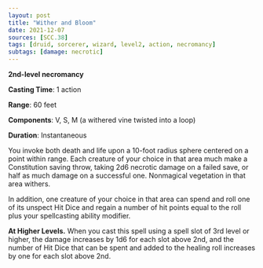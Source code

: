 ```yaml
---
layout: post
title: "Wither and Bloom"
date: 2021-12-07
sources: [SCC.38]
tags: [druid, sorcerer, wizard, level2, action, necromancy]
subtags: [damage: necrotic]
---
```


**2nd-level necromancy**

**Casting Time**: 1 action

**Range**: 60 feet

**Components**: V, S, M (a withered vine twisted into a loop)

**Duration**: Instantaneous

You invoke both death and life upon a 10-foot radius sphere centered on a point within range. Each creature of your choice in that area much make a Constitution saving throw, taking 2d6 necrotic damage on a failed save, or half as much damage on a successful one. Nonmagical vegetation in that area withers.

In addition, one creature of your choice in that area can spend and roll one of its unspect Hit Dice and regain a number of hit points equal to the roll plus your spellcasting ability modifier.

**At Higher Levels.** When you cast this spell using a spell slot of 3rd level or higher, the damage increases by 1d6 for each slot above 2nd, and the number of Hit Dice that can be spent and added to the healing roll increases by one for each slot above 2nd.
